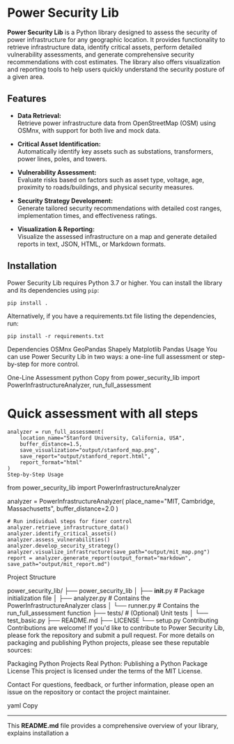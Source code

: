 # Power Security Lib

**Power Security Lib** is a Python library designed to assess the security of power infrastructure for any geographic location. It provides functionality to retrieve infrastructure data, identify critical assets, perform detailed vulnerability assessments, and generate comprehensive security recommendations with cost estimates. The library also offers visualization and reporting tools to help users quickly understand the security posture of a given area.

## Features

- **Data Retrieval:**  
  Retrieve power infrastructure data from OpenStreetMap (OSM) using OSMnx, with support for both live and mock data.

- **Critical Asset Identification:**  
  Automatically identify key assets such as substations, transformers, power lines, poles, and towers.

- **Vulnerability Assessment:**  
  Evaluate risks based on factors such as asset type, voltage, age, proximity to roads/buildings, and physical security measures.

- **Security Strategy Development:**  
  Generate tailored security recommendations with detailed cost ranges, implementation times, and effectiveness ratings.

- **Visualization & Reporting:**  
  Visualize the assessed infrastructure on a map and generate detailed reports in text, JSON, HTML, or Markdown formats.

## Installation

Power Security Lib requires Python 3.7 or higher. You can install the library and its dependencies using `pip`:

```bash
pip install .
```
Alternatively, if you have a requirements.txt file listing the dependencies, run:

```
pip install -r requirements.txt
```
Dependencies
OSMnx
GeoPandas
Shapely
Matplotlib
Pandas
Usage
You can use Power Security Lib in two ways: a one-line full assessment or step-by-step for more control.

One-Line Assessment
python
Copy
from power_security_lib import PowerInfrastructureAnalyzer, run_full_assessment

# Quick assessment with all steps
```
analyzer = run_full_assessment(
    location_name="Stanford University, California, USA",
    buffer_distance=1.5,
    save_visualization="output/stanford_map.png",
    save_report="output/stanford_report.html",
    report_format="html"
)
Step-by-Step Usage
```
from power_security_lib import PowerInfrastructureAnalyzer

analyzer = PowerInfrastructureAnalyzer(
    place_name="MIT, Cambridge, Massachusetts",
    buffer_distance=2.0
)
```
# Run individual steps for finer control
analyzer.retrieve_infrastructure_data()
analyzer.identify_critical_assets()
analyzer.assess_vulnerabilities()
analyzer.develop_security_strategy()
analyzer.visualize_infrastructure(save_path="output/mit_map.png")
report = analyzer.generate_report(output_format="markdown", save_path="output/mit_report.md")
```
Project Structure

power_security_lib/
├── power_security_lib
│   ├── __init__.py          # Package initialization file
│   ├── analyzer.py          # Contains the PowerInfrastructureAnalyzer class
│   └── runner.py            # Contains the run_full_assessment function
├── tests/                   # (Optional) Unit tests
│   └── test_basic.py
├── README.md
├── LICENSE
└── setup.py
Contributing
Contributions are welcome! If you'd like to contribute to Power Security Lib, please fork the repository and submit a pull request. For more details on packaging and publishing Python projects, please see these reputable sources:

Packaging Python Projects
Real Python: Publishing a Python Package
License
This project is licensed under the terms of the MIT License.

Contact
For questions, feedback, or further information, please open an issue on the repository or contact the project maintainer.

yaml
Copy

---

This **README.md** file provides a comprehensive overview of your library, explains installation a
